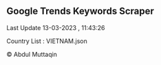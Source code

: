 

## Google Trends Keywords Scraper 
 
Last Update 13-03-2023 , 11:43:26

Country List :
VIETNAM.json



© Abdul Muttaqin 
